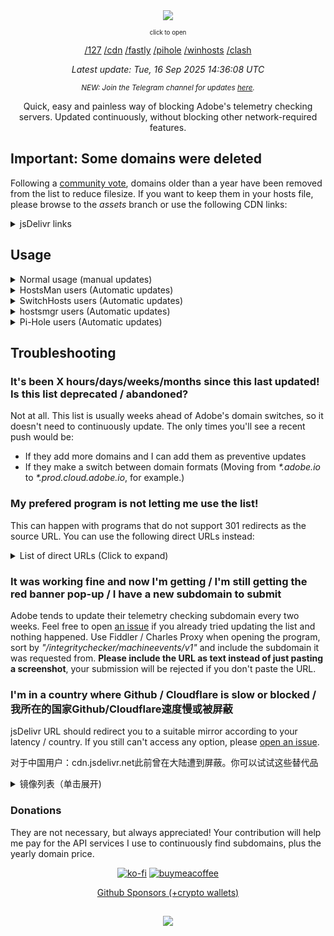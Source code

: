 <div align="center">
  <a href=https://a.dove.isdumb.one><img src="https://cdn.jsdelivr.net/gh/ignaciocastro/a-dove-is-dumb@assets/header.jpg"></a>
  
  <sub><sup>click to open</sup></sub>


[/127](https://a.dove.isdumb.one/127 "Alternative using 127.0.0.1 instead of 0.0.0.0") [/cdn](https://a.dove.isdumb.one/cdn "Served from jsDelivr") [/fastly](https://a.dove.isdumb.one/fastly "Served from jsDelivr's Fastly mirror (对中国用户有用)") [/pihole](https://a.dove.isdumb.one/pihole "Optimized for Pi-hole users (No IP before domain)") [/winhosts](https://a.dove.isdumb.one/winhosts "Follows Microsoft Windows' default hosts file format") [/clash](https://a.dove.isdumb.one/clash "Formatted for Clash-based programs")

_Latest update: Tue, 16 Sep 2025 14:36:08 UTC_

<sub>_NEW: Join the Telegram channel for updates [here](https://a.dove.isdumb.one/telegram)._</sub>


Quick, easy and painless way of blocking Adobe's telemetry checking servers. Updated continuously, without blocking other network-required features.</div>

## Important: Some domains were deleted
Following a [community vote](https://t.me/adobeisdumb/1097), domains older than a year have been removed from the list to reduce filesize. If you want to keep them in your hosts file, please browse to the _assets_ branch or use the following CDN links:
<details>
<summary>jsDelivr links</summary>
  
  - [list.txt](https://cdn.jsdelivr.net/gh/ignaciocastro/a-dove-is-dumb@assets/list.txt)
  - [127.txt](https://cdn.jsdelivr.net/gh/ignaciocastro/a-dove-is-dumb@assets/127.txt)
  - [pihole.txt](https://cdn.jsdelivr.net/gh/ignaciocastro/a-dove-is-dumb@assets/pihole.txt)
  - [clash.yaml](https://cdn.jsdelivr.net/gh/ignaciocastro/a-dove-is-dumb@assets/clash.yaml)
  - [winhosts.txt](https://cdn.jsdelivr.net/gh/ignaciocastro/a-dove-is-dumb@assets/winhosts.txt)
</details>

## Usage

<details>
<summary>Normal usage (manual updates)</summary>

- Copy the contents from the list to your hosts file, located in C:/Windows/System32/drivers/etc/hosts.
- If your hosts file is the default one, you can use the Windows formatted list and copy and paste everything instead
</details>

<details>
    <summary>HostsMan users (Automatic updates)</summary>

- HostsMan users can't use CDN / Pi-hole URLs because of the program's request headers requirements.

1. Open HostsMan as Administrator
2. Click on Hosts > Manage Update Sources -> Add source
3. Fill with the following information
    - Name: Adobe is dumb
    - File name or URL: https://a.dove.isdumb.one or https://a.dove.isdumb.one/127
    - Name of hosts file: Leave blank
    - Import Comments: Enabled
    - Import Possible Hijacks: Use global settings
4. Click on OK > Close > Configure Updater
5. Check "Automatically check and download new hosts file updates", Apply > Ok
6. Click on "Check for Updates"
</details>

<details>
    <summary>SwitchHosts users (Automatic updates)</summary>

1. Open SwitchHosts as administrator
2. Click on + > Select Hosts type as "Remote"
3. Fill with the following information
    - Hosts title: Adobe is dumb
    - File name or URL: Any URL available at the beggining (CDNs included)
    - Auto refresh: 24 hours if using normal URLs, 1 hour if using CDNs
4. Click on OK > Right click on the name > Refresh
5. Click on the toggle to enable it
</details>

<details>
    <summary>hostsmgr users (Automatic updates)</summary>

1. Add your prefered URL to hosts_sources.dat
2. Run hostsmgr to update
</details>

<details>
    <summary>Pi-Hole users (Automatic updates)</summary>

1. Open the Pi-hole dashboard > Adlists
2. Fill with the following information
    - Address: https://a.dove.isdumb.one/pihole
    - Comment: Adobe is dumb
3. Click "Add", then run `pihole -g` or update gravity online.
</details>

## Troubleshooting
### It's been X hours/days/weeks/months since this last updated! Is this list deprecated / abandoned?
Not at all. This list is usually weeks ahead of Adobe's domain switches, so it doesn't need to continuously update. The only times you'll see a recent push would be:
- If they add more domains and I can add them as preventive updates
- If they make a switch between domain formats (Moving from _*.adobe.io_ to _*.prod.cloud.adobe.io_, for example.)

### My prefered program is not letting me use the list!
This can happen with programs that do not support 301 redirects as the source URL. You can use the following direct URLs instead:

<details>
    <summary>List of direct URLs (Click to expand)</summary>

- Default: https://a.dove.isdumb.one/list.txt
- Alternative (127.0.0.1): https://a.dove.isdumb.one/127.txt
- CDN: https://cdn.jsdelivr.net/gh/ignaciocastro/a-dove-is-dumb@latest/list.txt
- Fastly: https://fastly.jsdelivr.net/gh/ignaciocastro/a-dove-is-dumb@latest/list.txt
- Pihole: https://a.dove.isdumb.one/pihole.txt
- Microsoft Windows hosts: https://a.dove.isdumb.one/winhosts.txt
</details>

### It was working fine and now I'm getting / I'm still getting the red banner pop-up / I have a new subdomain to submit
Adobe tends to update their telemetry checking subdomain every two weeks. Feel free to open [an issue](https://github.com/ignaciocastro/a-dove-is-dumb/issues) if you already tried updating the list and nothing happened. Use Fiddler / Charles Proxy when opening the program, sort by _"/integritychecker/machineevents/v1"_ and include the subdomain it was requested from. **Please include the URL as text instead of just pasting a screenshot**, your submission will be rejected if you don't paste the URL.

### I'm in a country where Github / Cloudflare is slow or blocked / 我所在的国家Github/Cloudflare速度慢或被屏蔽
jsDelivr URL should redirect you to a suitable mirror according to your latency / country. If you still can't access any option, please [open an issue](https://gitlab.com/ignaciocastro/a-dove-is-dumb/-/issues).

对于中国用户：cdn.jsdelivr.net此前曾在大陆遭到屏蔽。你可以试试这些替代品
<details>
    <summary>镜像列表（单击展开)</summary>
    
- Fastly镜像: [违约](https://fastly.jsdelivr.net/gh/ignaciocastro/a-dove-is-dumb@latest/list.txt) | [备选方案（127.0.0.1)](https://fastly.jsdelivr.net/gh/ignaciocastro/a-dove-is-dumb@latest/127.txt) | [Pi-hole](https://fastly.jsdelivr.net/gh/ignaciocastro/a-dove-is-dumb@latest/pihole.txt) | [Microsoft Windows hosts](https://fastly.jsdelivr.net/gh/ignaciocastro/a-dove-is-dumb@latest/winhosts.txt)
- Gcore镜像: [违约](https://gcore.jsdelivr.net/gh/ignaciocastro/a-dove-is-dumb@latest/list.txt) | [备选方案（127.0.0.1)](https://gcore.jsdelivr.net/gh/ignaciocastro/a-dove-is-dumb@latest/127.txt) | [Pi-hole](https://gcore.jsdelivr.net/gh/ignaciocastro/a-dove-is-dumb@latest/pihole.txt) | [Microsoft Windows hosts](https://gcore.jsdelivr.net/gh/ignaciocastro/a-dove-is-dumb@latest/winhosts.txt)
- Quantil镜像: [违约](https://quantil.jsdelivr.net/gh/ignaciocastro/a-dove-is-dumb@latest/list.txt) | [备选方案（127.0.0.1)](https://quantil.jsdelivr.net/gh/ignaciocastro/a-dove-is-dumb@latest/127.txt) | [Pi-hole](https://quantil.jsdelivr.net/gh/ignaciocastro/a-dove-is-dumb@latest/pihole.txt) | [Microsoft Windows hosts](https://quantil.jsdelivr.net/gh/ignaciocastro/a-dove-is-dumb@latest/winhosts.txt)
- Ghproxy: [违约](https://gh-proxy.com/https://raw.githubusercontent.com/ignaciocastro/a-dove-is-dumb/main/list.txt) | [备选方案（127.0.0.1)](https://gh-proxy.com/https://raw.githubusercontent.com/ignaciocastro/a-dove-is-dumb/main/127.txt) | [Pi-hole](https://gh-proxy.com/https://raw.githubusercontent.com/ignaciocastro/a-dove-is-dumb/main/pihole.txt) | [Microsoft Windows hosts](https://gh-proxy.com/https://raw.githubusercontent.com/ignaciocastro/a-dove-is-dumb/main/winhosts.txt)
</details>


### Donations
They are not necessary, but always appreciated! Your contribution will help me pay for the API services I use to continuously find subdomains, plus the yearly domain price.

<div align="center">

[![ko-fi](https://ko-fi.com/img/githubbutton_sm.svg)](https://ko-fi.com/F2F2PQN55)
[![buymeacoffee](https://www.buymeacoffee.com/assets/img/custom_images/yellow_img.png)](https://buymeacoffee.com/ignaciocastro)

[Github Sponsors (+crypto wallets)](https://github.com/sponsors/ignaciocastro)

</center>

##
 <div align="center"><img src="https://cdn.jsdelivr.net/gh/ignaciocastro/a-dove-is-dumb@assets/a-dove.png"></div>
